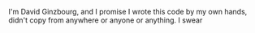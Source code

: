 I'm David Ginzbourg, and I promise I wrote this code by my own hands, didn't copy from anywhere or anyone or anything. I swear
